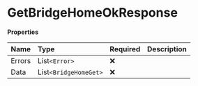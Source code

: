 # GetBridgeHomeOkResponse

**Properties**

| Name   | Type                  | Required | Description |
| :----- | :-------------------- | :------- | :---------- |
| Errors | List`<Error>`         | ❌       |             |
| Data   | List`<BridgeHomeGet>` | ❌       |             |

<!-- This file was generated by liblab | https://liblab.com/ -->
